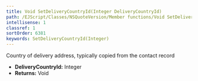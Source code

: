 ```yaml
---
title: Void SetDeliveryCountryId(Integer DeliveryCountryId)
path: /EJScript/Classes/NSQuoteVersion/Member functions/Void SetDeliveryCountryId(Integer p_0)
intellisense: 1
classref: 1
sortOrder: 6381
keywords: SetDeliveryCountryId(Integer)
---
```



Country of delivery address, typically copied from the contact record



* **DeliveryCountryId:** Integer
* **Returns:** Void


